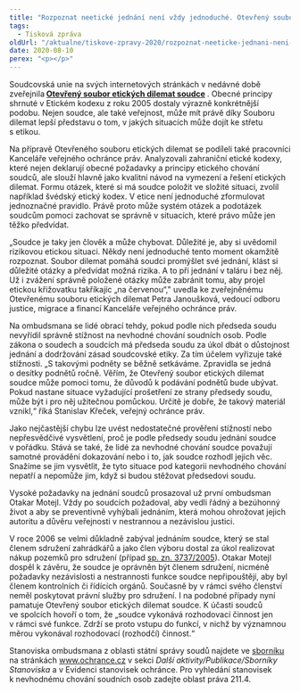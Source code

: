 ```yaml
---
title: "Rozpoznat neetické jednání není vždy jednoduché. Otevřený soubor etických dilemat soudce může být užitečnou pomůckou"
tags:
  - Tisková zpráva
oldUrl: "/aktualne/tiskove-zpravy-2020/rozpoznat-neeticke-jednani-neni-vzdy-jednoduche-otevreny-soubor-etickych-dilemat-soudce-m"
date: 2020-08-10
perex: "<p></p>"
---
```


<!-- imported from the old website -->

<p>Soudcovská unie na svých internetových stránkách v nedávné době zveřejnila<b> <a title="Otevření do nového okna" href="http://www.sucr.cz/o-nas/otevreny-soubor-etick%c3%bdch-dilemat-soudce.html" target="_blank">Otevřený soubor etických dilemat soudce</a> <img alt="" src="https://www.ochrance.cz/typo3/ext/od_linkdesc/icons/external.gif" class="od_linkdesc_icon_external" /></b>. Obecné principy shrnuté v Etickém kodexu z roku 2005 dostaly výrazně konkrétnější podobu. Nejen soudce, ale také veřejnost, může mít právě díky Souboru dilemat lepší představu o tom, v jakých situacích může dojít ke střetu s etikou. </p> <p>Na přípravě Otevřeného souboru etických dilemat se podíleli také pracovníci Kanceláře veřejného ochránce práv. Analyzovali zahraniční etické kodexy, které nejen deklarují obecné požadavky a principy etického chování soudců, ale slouží hlavně jako kvalitní návod na vymezení a řešení etických dilemat. Formu otázek, které si má soudce položit ve složité situaci, zvolil například švédský etický kodex. V etice není jednoduché zformulovat jednoznačné pravidlo. Právě proto může systém otázek a podotázek soudcům pomoci zachovat se správně v situacích, které právo může jen těžko předvídat. </p> <p>„Soudce je taky jen člověk a může chybovat. Důležité je, aby si uvědomil rizikovou etickou situaci. Někdy není jednoduché tento moment okamžitě rozpoznat. Soubor dilemat pomáhá soudci promýšlet své jednání, klást si důležité otázky a předvídat možná rizika. A to při jednání v taláru i bez něj. Už i zvážení správně položené otázky může zabránit tomu, aby projel etickou křižovatku takříkajíc „na červenou“,&quot; uvedla ke zveřejněnému Otevřenému souboru etických dilemat Petra Janoušková, vedoucí odboru justice, migrace a financí Kanceláře veřejného ochránce práv.</p> <p>Na ombudsmana se lidé obrací tehdy, pokud podle nich předseda soudu nevyřídil správně stížnost na nevhodné chování soudních osob. Podle zákona o soudech a soudcích má předseda soudu za úkol dbát o důstojnost jednání a dodržování zásad soudcovské etiky. Za tím účelem vyřizuje také stížnosti.<i> </i>„S takovými podněty se běžně setkáváme. Zpravidla se jedná o desítky podnětů ročně. Věřím, že Otevřený soubor etických dilemat soudce může pomoci tomu, že důvodů k podávání podnětů bude ubývat. Pokud nastane situace vyžadující prošetření ze strany předsedy soudu, může být i pro něj užitečnou pomůckou. Určitě je dobře, že takový materiál vznikl,“ říká Stanislav Křeček, veřejný ochránce práv. </p> <p>Jako nejčastější chybu lze uvést nedostatečné prověření stížností nebo nepřesvědčivé vysvětlení, proč je podle předsedy soudu jednání soudce v pořádku. Stává se také, že lidé za nevhodné chování soudce považují samotné provádění dokazování nebo i to, jak soudce rozhodl jejich věc. Snažíme se jim vysvětlit, že tyto situace pod kategorii nevhodného chování nepatří a nepomůže jim, když si budou stěžovat předsedovi soudu. </p> <p>Vysoké požadavky na jednání soudců prosazoval už první ombudsman Otakar Motejl. Vždy po soudcích požadoval, aby vedli řádný a bezúhonný život a aby se preventivně vyhýbali jednáním, která mohou ohrožovat jejich autoritu a důvěru veřejnosti v nestrannou a nezávislou justici. </p> <p>V roce 2006 se velmi důkladně zabýval jednáním soudce, který se stal členem sdružení zahrádkářů a jako člen výboru dostal za úkol realizovat nákup pozemků pro sdružení (případ <a href="https://eso.ochrance.cz/Nalezene/Edit/5908" target="_blank">sp. zn. 3737/2005</a>). Otakar Motejl dospěl k závěru, že soudce je oprávněn být členem sdružení, nicméně požadavky nezávislosti a nestrannosti funkce soudce nepřipouštějí, aby byl členem kontrolních či řídících orgánů. Současně by v rámci svého členství neměl poskytovat právní služby pro sdružení. I na podobné případy nyní pamatuje Otevřený soubor etických dilemat soudce. K účasti soudců ve spolcích hovoří o tom, že „soudce vykonává rozhodovací činnost jen v rámci své funkce. Zdrží se proto vstupu do funkcí, v nichž by významnou měrou vykonával rozhodovací (rozhodčí) činnost.“ </p> <p>Stanoviska ombudsmana z oblasti státní správy soudů najdete ve <a href="https://www.ochrance.cz/fileadmin/user_upload/Publikace/sborniky_stanoviska/Sbornik_Statni-sprava-soudu.pdf" target="_blank">sborníku</a> na stránkách <a href="http://www.ochrance.cz/">www.ochrance.cz</a> v sekci <i>Další aktivity/Publikace/Sborníky Stanoviska </i>a v Evidenci stanovisek ochránce. Pro vyhledání stanovisek k nevhodnému chování soudních osob zadejte oblast práva 211.4. </p>

